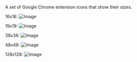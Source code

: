 A set of Google Chrome extension icons that show their sizes.

16x16:
![Image](../master/icon16.png?raw=true)

19x19:
![Image](../master/icon19.png?raw=true)

38x38:
![Image](../master/icon38.png?raw=true)

48x48:
![Image](../master/icon48.png?raw=true)

128x128:
![Image](../master/icon128.png?raw=true)
